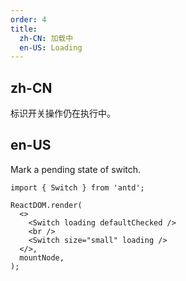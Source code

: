 ```yaml
---
order: 4
title:
  zh-CN: 加载中
  en-US: Loading
---
```


## zh-CN

标识开关操作仍在执行中。

## en-US

Mark a pending state of switch.

```tsx
import { Switch } from 'antd';

ReactDOM.render(
  <>
    <Switch loading defaultChecked />
    <br />
    <Switch size="small" loading />
  </>,
  mountNode,
);
```
